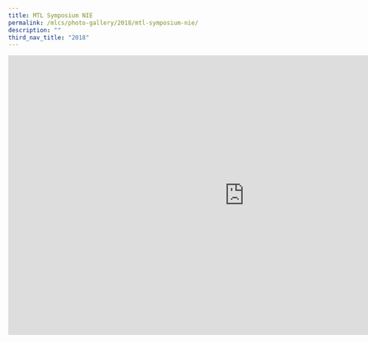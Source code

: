 ```yaml
---
title: MTL Symposium NIE
permalink: /mlcs/photo-gallery/2018/mtl-symposium-nie/
description: ""
third_nav_title: "2018"
---
```

<iframe allowfullscreen="true" height="569" width="960" frameborder="0" src="https://docs.google.com/presentation/d/e/2PACX-1vTMEBETL9FfbFC6X2AO2UOJgssTgu3WMMxNcO-x2HlEaFq3UrY3Gyi6SYmjcN5s8sZXNW8eyDd8BYCV/embed?start=false&amp;loop=false&amp;delayms=3000"></iframe>